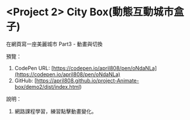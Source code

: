 # <Project 2> City Box(動態互動城市盒子)
	
在網頁寫一座美麗城市 Part3 - 動畫與切換

預覽：

1. CodePen URL: [https://codepen.io/april808/pen/oNdaNLa](https://codepen.io/april808/pen/oNdaNLa)
1. GitHub: [https://april808.github.io/project-Animate-box/demo2/dist/index.html)

說明：

1. 網路課程學習，練習點擊動畫變化。